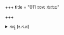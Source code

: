 +++
title = "011 ಸರಳು ಸೇನೆಯ"

+++

<details><summary>ಗದ್ಯ (ಕ.ಗ.ಪ) </summary>

11. ಪಾರ್ಥನ ಬಾಣ ಸೇನೆಯನ್ನು ಮುಟ್ಟಿ ಶತ್ರುಗಳ ಕೊರಳನ್ನು ಕೊಯ್ಯದ ಮುನ್ನವೇ ಶತ್ರುಗಳ ರಥವು ಅತಿವೇಗ ಹಾಗೂ ಎಚ್ಚರಿಕೆಯಿಂದ  ಹಿಮ್ಮೆಟ್ಟುತ್ತಿದ್ದವು. ಯೋಧರ ತಲೆಯಿಲ್ಲದ ದೇಹ ಗಳು ಹೊರಳಿ ಬಿದ್ದವು. ರಕ್ತದ ಸಮುದ್ರವೇ ವಿಜೃಂಭಿಸಿತು. ಕಿರೀಟಧಾರಿಗಳಾದ ರಾಜರ ಪ್ರಾಣವಾಯು ಆಕಾಶಮಾರ್ಗದಲ್ಲಿ ಬಿರುಸಾಗಿ ಬೀಸಿತು. (ಕಿರೀಟಧಾರಿಗಳಾದ ರಾಜರ ಪಂಚಪ್ರಾಣಗಳು ಆಕಾಶ ಮಾರ್ಗದಲ್ಲಿ ದಾಟಿಹೋದವು.)
</details>
